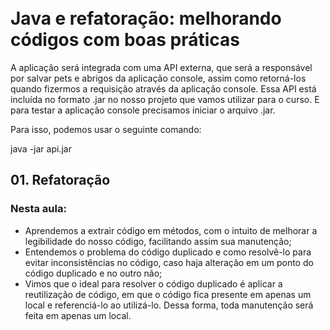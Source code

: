 

<br/>Java e refatoração: melhorando códigos com boas práticas<br/>
=================

A aplicação será integrada com uma API externa, que será a responsável por salvar pets e abrigos da aplicação console,
assim como retorná-los quando fizermos a requisição através da aplicação console. Essa API está incluída no formato 
.jar no nosso projeto que vamos utilizar para o curso. E para testar a aplicação console precisamos iniciar o arquivo .jar. 

Para isso, podemos usar o seguinte comando:

java -jar api.jar

## 01. Refatoração

### Nesta aula:
* Aprendemos a extrair código em métodos, com o intuito de melhorar a legibilidade do nosso código, facilitando assim sua manutenção;
* Entendemos o problema do código duplicado e como resolvê-lo para evitar inconsistências no código, caso haja alteração em um ponto do código duplicado e no outro não;
* Vimos que o ideal para resolver o código duplicado é aplicar a reutilização de código, em que o código fica presente em apenas um local e referenciá-lo ao utilizá-lo. Dessa forma, toda manutenção será feita em apenas um local.
